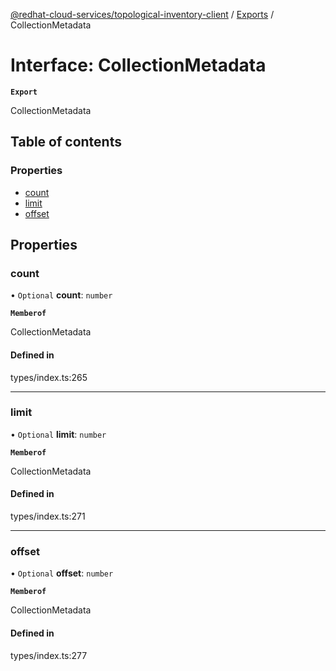 [@redhat-cloud-services/topological-inventory-client](../README.md) / [Exports](../modules.md) / CollectionMetadata

# Interface: CollectionMetadata

**`Export`**

CollectionMetadata

## Table of contents

### Properties

- [count](CollectionMetadata.md#count)
- [limit](CollectionMetadata.md#limit)
- [offset](CollectionMetadata.md#offset)

## Properties

### count

• `Optional` **count**: `number`

**`Memberof`**

CollectionMetadata

#### Defined in

types/index.ts:265

___

### limit

• `Optional` **limit**: `number`

**`Memberof`**

CollectionMetadata

#### Defined in

types/index.ts:271

___

### offset

• `Optional` **offset**: `number`

**`Memberof`**

CollectionMetadata

#### Defined in

types/index.ts:277
